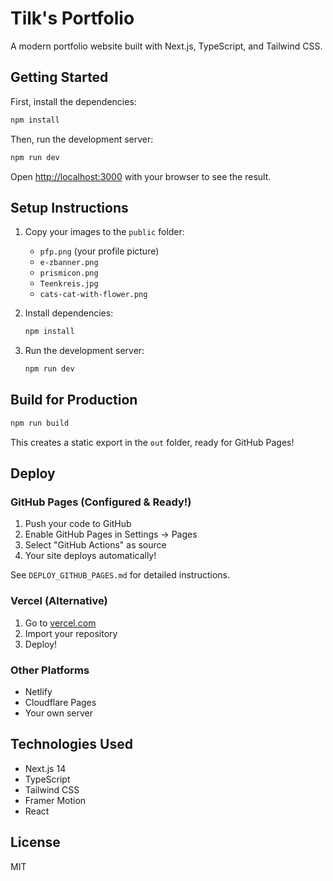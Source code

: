 # Tilk's Portfolio

A modern portfolio website built with Next.js, TypeScript, and Tailwind CSS.

## Getting Started

First, install the dependencies:

```bash
npm install
```

Then, run the development server:

```bash
npm run dev
```

Open [http://localhost:3000](http://localhost:3000) with your browser to see the result.

## Setup Instructions

1. Copy your images to the `public` folder:
   - `pfp.png` (your profile picture)
   - `e-zbanner.png`
   - `prismicon.png`
   - `Teenkreis.jpg`
   - `cats-cat-with-flower.png`

2. Install dependencies:
   ```bash
   npm install
   ```

3. Run the development server:
   ```bash
   npm run dev
   ```

## Build for Production

```bash
npm run build
```

This creates a static export in the `out` folder, ready for GitHub Pages!

## Deploy

### GitHub Pages (Configured & Ready!)
1. Push your code to GitHub
2. Enable GitHub Pages in Settings → Pages
3. Select "GitHub Actions" as source
4. Your site deploys automatically!

See `DEPLOY_GITHUB_PAGES.md` for detailed instructions.

### Vercel (Alternative)
1. Go to [vercel.com](https://vercel.com)
2. Import your repository
3. Deploy!

### Other Platforms
- Netlify
- Cloudflare Pages
- Your own server

## Technologies Used

- Next.js 14
- TypeScript
- Tailwind CSS
- Framer Motion
- React

## License

MIT
